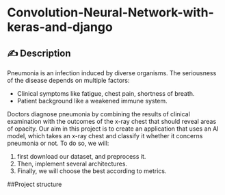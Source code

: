 # Convolution-Neural-Network-with-keras-and-django

## :writing_hand: Description

Pneumonia is an infection induced by diverse organisms. The seriousness of the disease depends on multiple factors:
* Clinical symptoms like fatigue, chest pain, shortness of breath. 
* Patient background like a weakened immune system. 

Doctors diagnose pneumonia by combining the results of clinical examination with the outcomes of the x-ray chest that should reveal areas of opacity. Our aim in this project is to create an application that uses an AI model, which takes an x-ray chest and classify it whether it concerns pneumonia or not. To do so, we will:
1. first download our dataset, and preprocess it. 
2. Then, implement several architectures. 
3. Finally, we will choose the best according to metrics.
  
##Project structure

